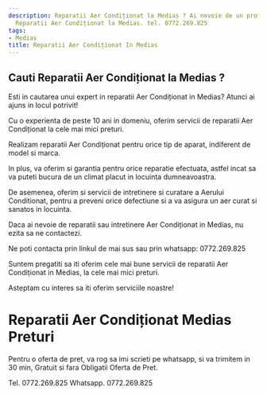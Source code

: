 ```yaml
---
description: Reparatii Aer Condiționat la Medias ? Ai nevoie de un profesionist in
  Reparatii Aer Condiționat la Medias. tel. 0772.269.825
tags:
- Medias
title: Reparatii Aer Condiționat In Medias
---
```



## Cauti Reparatii Aer Condiționat la Medias ?

Esti in cautarea unui expert in reparatii Aer Condiționat in Medias? 
Atunci ai ajuns in locul potrivit! 

Cu o experienta de peste 10 ani in domeniu, oferim servicii de reparatii Aer Condiționat la cele mai mici preturi. 

Realizam reparatii Aer Condiționat pentru orice tip de aparat, indiferent de model si marca. 

In plus, va oferim si garantia pentru orice reparatie efectuata, astfel incat sa va puteti bucura de un climat placut in locuinta dumneavoastra. 

De asemenea, oferim si servicii de intretinere si curatare a Aerului Conditionat, pentru a preveni orice defectiune si a va asigura un aer curat si sanatos in locuinta. 

Daca ai nevoie de reparatii sau intretinere Aer Condiționat in Medias, nu ezita sa ne contactezi. 

Ne poti contacta prin linkul de mai sus sau prin whatsapp: 0772.269.825 

Suntem pregatiti sa iti oferim cele mai bune servicii de reparatii Aer Condiționat in Medias, la cele mai mici preturi. 

Asteptam cu interes sa iti oferim serviciile noastre!

# Reparatii Aer Condiționat Medias Preturi
Pentru o oferta de pret, va rog sa imi scrieti pe whatsapp, si va trimitem in 30 min, Gratuit si fara Obligatii Oferta de Pret.

Tel. 0772.269.825
Whatsapp. 0772.269.825